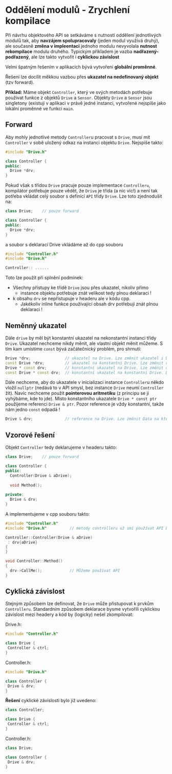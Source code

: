 # Oddělení modulů - Zrychlení kompilace

Při návrhu objektového API se setkáváme s nutností oddělení jednotlivých modulů tak, aby **navzájem spolupracovaly** 
(jeden modul využívá druhý), ale současně **změna v impleentaci** jednoho modulu nevyvolala **nutnost rekompilace** 
modulu druhého. Typickým příkladem je vazba **nadřazený-podřazený**, ale lze takto vytvořit i **cyklickou závislost**

Velmi špatným řešením v aplikacích bývá vytvoření **globální proměnné**.

Řešení lze docílit měkkou vazbou přes **ukazatel na nedefinovaný objekt** (tzv forward).

**Příklad:** Máme objekt `Controller`, který ve svých metodách potřebuje používat funkce z objektů `Drive` a `Sensor`.
Objekty `Drive` a `Sensor` jsou singletony (existují v aplikaci v právě jedné instanci, vytvořené nejspíše jako
lokální proměnné ve funkci `main`.

## Forward

Aby mohly jednotlivé metody `Controller`u pracovat s `Drive`, musí mít `Controller` v sobě uložený odkaz na instanci
objektu `Drive`. Nejspíše takto:

```c++
#include "Drive.h"

class Controller {
public:
  Drive *drv;
}
```

Pokud však s třídou `Drive` pracuje pouze implementace `Controlleru`, kompilátor potřebuje pouze vědět, že
`Drive` je třída (a nic víc!) a není tak potřeba vkládat celý soubor s definicí `API` třídy `Drive`. Lze toto
zjednodušit na:

```c++
class Drive;    // pouze forward

class Controller {
public:
  Drive *drv;
}
```

a soubor s deklarací Drive vkládáme až do cpp souboru

```c++
#include "Controller.h"
#include "Drive.h"

Controller:: ......
```

Toto lze použít při splnění podmínek:
 * Všechny přístupy ke třídě `Drive` jsou přes ukazatel, nikoliv přímo 
   * instance objektu potřebuje znát velikost tedy plnou deklaraci !
 * k obsahu `drv` se nepřistupuje v headeru ale v kódu cpp.
   * Jakékoliv inline funkce používající obsah drv potřebují znát plnou deklaraci !
 

## Neměnný ukazatel

Dále `drive` by měl být konstantní ukazatel na nekonstantní instanci třídy `Drive`. Ukazatel nechceme nikdy měnit, ale
vlastní objekt měnit můžeme. S tím kam umístíme `const` bývá začátečnický problém, pro shrnutí: 

```c++
Drive *drv;               // ukazatel na Drive. Lze změnit ukazatel i Data na které ukazuje.
const Drive *drv;         // ukazatel na konstantní Drive. Lze změnit ukazatel, Data na které ukazuje lze pouze číst.
Drive * const drv;        // konstantní ukazatel na Drive. Lze změnit data, na které ukazuje. Ukazatel lze pouze číst.
const Drive * const drv;  // konstantní ukazatel na konstantní Drive. Data i ukazatel lze pouze číst.
```

Dále nechceme, aby do ukazatele v inicializaci instance `Controller`u někdo vložil `nullptr` (nedává to v API smysl, 
bez instance `Drive` neumí `Controller` žít). Navíc nechceme použít **pointerovou aritmetiku** (z principu se jí 
vyhýbáme, kde to jde). Místo konstantního ukazatele `Drive * const ptr` použijeme referenci `Drive & ptr`. 
Pozor reference je vždy konstantní, takže nám jedno `const` odpadá ! 

```c++
Drive & drv;              // reference na Drive. Lze změnit Data na které ukazuje. Ukazatel ne.
```

## Vzorové řešení

Objekt `Controller` tedy deklarujeme v headeru takto: 

```c++
class Drive;    // pouze forward

class Controller {
public:
  Controller(Drive & aDrive); 
  
  void Method();
  
private:
  Drive & drv;
}
```

A implementujeme v cpp souboru takto:

```c++
#include "Controller.h"
#include "Drive.h"          // metody controlleru už smí používat API Drive

Controller::Controller(Drive & aDrive)
 : drv{aDrive}
{
} 

void Controller::Method()
{
  drv->CallMe();            // Můžeme používat API
}
```

## Cyklická závislost

Stejným způsobem lze definovat, že `Drive` může přistupovat k prvkům `Controlleru`. Standardním způsobem deklarace 
bysme vytvořili cyklickou závislost mezi headery a kód by (logicky) nešel zkompilovat:

Drive.h:
```c++
#include "Controller.h"

class Drive {
 Controller & ctrl;
}
```

Controller.h:
```c++
#include "Drive.h"

class Controller {
 Drive & drv;
}
``` 

**Řešení** cyklické závislosti bylo již uvedeno:

```c++
class Controller;

class Drive {
 Controller & ctrl;
}
```

Controller.h:
```c++
class Drive;

class Controller {
 Drive & drv;
}
```